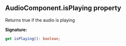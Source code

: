 
## AudioComponent.isPlaying property

Returns true if the audio is playing

**Signature:**

```typescript
get isPlaying(): boolean;
```
